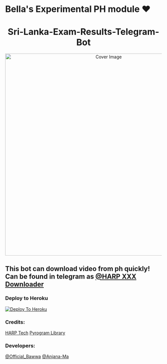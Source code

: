 #  Bella's  Experimental PH module ❤

<h1 align="center">Sri-Lanka-Exam-Results-Telegram-Bot</h3>
<p align="center">
  <a href="https://github.com/hirunaofficial/Sri-Lanka-Exam-Results-Telegram-Bot">
    <img src="https://socialify.git.ci/hirunaofficial/Sri-Lanka-Exam-Results-Telegram-Bot/image?description=1&forks=1&issues=1&language=1&owner=1&pattern=Floating%20Cogs&pulls=1&stargazers=1&theme=Dark" alt="Cover Image" width="650">
  </a>
</p>

## This bot can download video from ph quickly! Can be found in telegram as [@HARP XXX Downloader](https://t.me/HARPXXXBot)

### Deploy to Heroku

[![Deploy To Heroku](https://www.herokucdn.com/deploy/button.svg)](https://heroku.com/deploy?template=https://github.com/OfficialBawwa/TG_PH_Downloader_bot)

### Credits:

[HARP Tech](https://t.me/HARP_Tech)
[Pyrogram Library](https://github.com/pyrogram/pyrogram)

### Developers:

[@Official_Bawwa](https://t.me/Official_Bawwa)
[@Anjana-Ma](https://anjanama.me)
